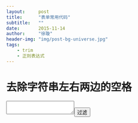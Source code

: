 ```yaml
---
layout:     post
title:      "表单常用代码"
subtitle:   ""
date:       2015-11-14
author:     "徐璇"
header-img: "img/post-bg-universe.jpg"
tags:
    - trim
    - 正则表达式
---
```


# 去除字符串左右两边的空格
<textarea type="text" id="tvalue" value="   我的左右两边都有空格  " width="500" height="200"></textarea><input type="button" id="tbtn" value="过滤">

<script>
window.onload = function() {
	var tvalue = document.getElementById("tvalue"),
		tbtn = document.getElementById("tbtn");

		tbtn.onclick = function() {
			tvalue.value = tvalue.value.replace(/^(\s|\u00A0)+|(\s|\u00A0)+$/g, "")
		}
}

</script>